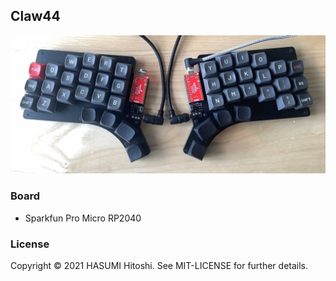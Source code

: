 ## Claw44

![](claw44.jpg)

### Board

- Sparkfun Pro Micro RP2040

### License

Copyright © 2021 HASUMI Hitoshi. See MIT-LICENSE for further details.
